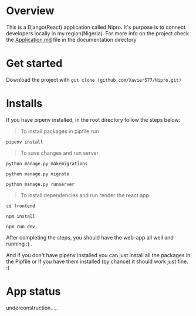 # Overview

This is a Django(React) application called Nipro. It's purpose is to connect developers
locally in my region(Nigeria). For more info on the project check the [Application.md](github/Xavier577/Nipro.git/documentation/Application.md) file in the documentation
directory

# Get started

Download the project with ```git clone (github.com/Xavier577/Nipro.git)```

# Installs

If you have pipenv installed, in the root directory follow the steps below:
>To install packages in pipfile run
```
pipenv install 
```
>To save changes and run server
```
python manage.py makemigrations

python manage.py migrate 

python manage.py runserver 
```
>To install dependencies and run render the react app
```
cd frontend 

npm install 

npm run dev 
```

After completing the steps, you should have the web-app all well and running :) .


And if you don't have pipenv installed you can just install all the packages in the Pipfile
or if you have them installed (by chance) it should work just fine. :)

# App status

underconstruction.....
